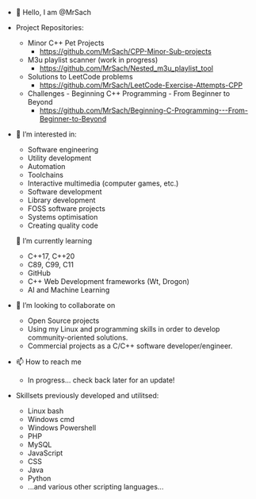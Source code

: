 - 👋 Hello, I am @MrSach

- Project Repositories:
  - Minor C++ Pet Projects
    - https://github.com/MrSach/CPP-Minor-Sub-projects
  - M3u playlist scanner (work in progress)
    - https://github.com/MrSach/Nested_m3u_playlist_tool
  - Solutions to LeetCode problems
    - https://github.com/MrSach/LeetCode-Exercise-Attempts-CPP
  - Challenges - Beginning C++ Programming - From Beginner to Beyond
    - https://github.com/MrSach/Beginning-C-Programming---From-Beginner-to-Beyond
  

- 👀 I’m interested in:
  - Software engineering
  - Utility development
  - Automation
  - Toolchains
  - Interactive multimedia (computer games, etc.)
  - Software development
  - Library development
  - FOSS software projects
  - Systems optimisation
  - Creating quality code

  🌱 I’m currently learning
  - C++17, C++20
  - C89, C99, C11
  - GitHub
  - C++ Web Development frameworks (Wt, Drogon)
  - AI and Machine Learning

- 💞️ I’m looking to collaborate on
  - Open Source projects
  - Using my Linux and programming skills in order to develop community-oriented solutions.
  - Commercial projects as a C/C++ software developer/engineer.

- 📫 How to reach me
  - In progress... check back later for an update!

- Skillsets previously developed and utilitsed:
  - Linux bash
  - Windows cmd
  - Windows Powershell
  - PHP
  - MySQL
  - JavaScript
  - CSS
  - Java
  - Python
  - ...and various other scripting languages...

<!---
MrSach/MrSach is a ✨ special ✨ repository because its `README.md` (this file) appears on your GitHub profile.
You can click the Preview link to take a look at your changes.
--->
